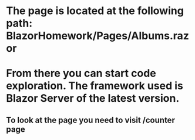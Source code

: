 <h1>The page is located at the following path: BlazorHomework/Pages/Albums.razor<br><br>
From there you can start code exploration. The framework used is Blazor Server of the latest version.  </h1>

<h2>To look at the page you need to visit /counter page</h2>
